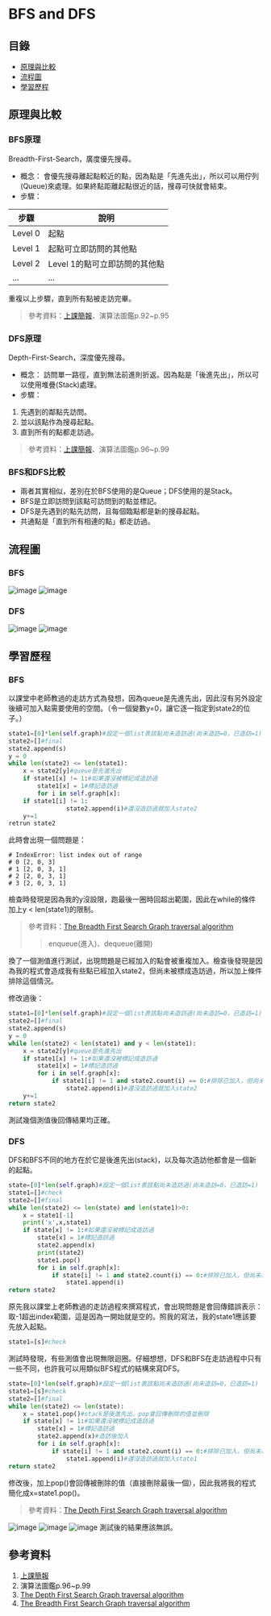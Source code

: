 # BFS and DFS
## 目錄
* [原理與比較](https://github.com/HTY62006/MyLearningNote/blob/master/HW5/BFS%26DFS.md#%E5%8E%9F%E7%90%86%E8%88%87%E6%AF%94%E8%BC%83)
* [流程圖](https://github.com/HTY62006/MyLearningNote/blob/master/HW5/BFS%26DFS.md#%E6%B5%81%E7%A8%8B%E5%9C%96)
* [學習歷程](https://github.com/HTY62006/MyLearningNote/blob/master/HW5/BFS%26DFS.md#%E5%AD%B8%E7%BF%92%E6%AD%B7%E7%A8%8B)
## 原理與比較
### BFS原理
Breadth-First-Search，廣度優先搜尋。
* 概念：
會優先搜尋離起點較近的點，因為點是「先進先出」，所以可以用佇列(Queue)來處理。如果終點距離起點很近的話，搜尋可快就會結束。
* 步驟：

步驟    | 說明
--------|-------------------------
Level 0 | 起點
Level 1 | 起點可立即訪問的其他點 
Level 2 | Level 1的點可立即訪問的其他點
...     | ...

重複以上步驟，直到所有點被走訪完畢。
> 參考資料：[上課簡報](https://docs.google.com/presentation/d/e/2PACX-1vTma_vOZyE70O23KWw4I4Y78aAaT5fJSTq7Mae912kCwka_u5ZMWPoo14D86-x-57kZPbb6hAGktSW4/pub?start=false&loop=false&delayms=3000&slide=id.g7a5d8b85ee_0_23)、演算法圖鑑p.92~p.95
### DFS原理
Depth-First-Search，深度優先搜尋。
* 概念：
訪問單一路徑，直到無法前進則折返。因為點是「後進先出」，所以可以使用堆疊(Stack)處理。
* 步驟：
1. 先遇到的鄰點先訪問。
2. 並以該點作為搜尋起點。
3. 直到所有的點都走訪過。
> 參考資料：[上課簡報](https://docs.google.com/presentation/d/e/2PACX-1vTma_vOZyE70O23KWw4I4Y78aAaT5fJSTq7Mae912kCwka_u5ZMWPoo14D86-x-57kZPbb6hAGktSW4/pub?start=false&loop=false&delayms=3000&slide=id.g7a5d8b85ee_0_23)、演算法圖鑑p.96~p.99
### BFS和DFS比較
* 兩者其實相似，差別在於BFS使用的是Queue；DFS使用的是Stack。
* BFS是立即訪問到該點可訪問到的點並標記。
* DFS是先遇到的點先訪問，且每個臨點都是新的搜尋起點。
* 共通點是「直到所有相連的點」都走訪過。
## 流程圖
### BFS
![image](https://images.plurk.com/5p2wlLCtoFK1K3oV0weyWl.jpg)
![image](https://images.plurk.com/2XZN2AkUFOwx9gxZI1Xgz8.jpg)
### DFS
![image](https://images.plurk.com/tlCBIAzLTvikxcjgKD9ZM.jpg)
![image](https://images.plurk.com/t4jp6CDlj8EBd9WcpSgjf.jpg)
## 學習歷程
### BFS
以課堂中老師教過的走訪方式為發想，因為queue是先進先出，因此沒有另外設定後續可加入點需要使用的空間。（令一個變數y=0，讓它逐一指定到state2的位子。）
```Python
state1=[0]*len(self.graph)#設定一個list表該點尚未造訪過(尚未造訪=0，已造訪=1)
state2=[]#final
state2.append(s)
y = 0
while len(state2) <= len(state1):
    x = state2[y]#queue是先進先出
    if state1[x] != 1:#如果還沒被標記成造訪過
        state1[x] = 1#標記造訪過
        for i in self.graph[x]:
    if state1[i] != 1:
                state2.append(i)#還沒造訪過就加入state2
    y+=1
retrun state2
```
此時會出現一個問題是：
```Text
# IndexError: list index out of range
# 0 [2, 0, 3]
# 1 [2, 0, 3, 1]
# 2 [2, 0, 3, 1]
# 3 [2, 0, 3, 1]
```
檢查時發現是因為我的y沒設限，跑最後一圈時回超出範圍，因此在while的條件加上y < len(state1)的限制。
> 參考資料：[The Breadth First Search Graph traversal algorithm
](http://www.mathcs.emory.edu/~cheung/Courses/171/Syllabus/11-Graph/bfs.html)
>> enqueue(進入)、dequeue(離開)

換了一個測值進行測試，出現問題是已經加入的點會被重複加入。檢查後發現是因為我的程式會造成我有些點已經加入state2，但尚未被標成造訪過，所以加上條件排除這個情況。

修改過後：
```Python
state1=[0]*len(self.graph)#設定一個list表該點尚未造訪過(尚未造訪=0，已造訪=1)
state2=[]#final
state2.append(s)
y = 0
while len(state2) < len(state1) and y < len(state1):
    x = state2[y]#queue是先進先出
    if state1[x] != 1:#如果還沒被標記成造訪過
        state1[x] = 1#標記造訪過
        for i in self.graph[x]:
            if state1[i] != 1 and state2.count(i) == 0:#排除已加入，但尚未標造訪過的點
                state2.append(i)#還沒造訪過就加入state2
    y+=1
return state2
```
測試幾個測值後回傳結果均正確。
### DFS
DFS和BFS不同的地方在於它是後進先出(stack)，以及每次造訪他都會是一個新的起點。
```Python
state=[0]*len(self.graph)#設定一個list表該點尚未造訪過(尚未造訪=0，已造訪=1)
state1=[]#check
state2=[]#final
while len(state2) <= len(state) and len(state1)>0:
    x = state1[-1]
    print('x',x,state1)
    if state[x] != 1:#如果還沒被標記成造訪過
        state[x] = 1#標記造訪過
        state2.append(x)
        print(state2)
        state1.pop()
        for i in self.graph[x]:
            if state[i] != 1 and state2.count(i) == 0:#排除已加入，但尚未標造訪過的點
                state1.append(i)
return state2
```
原先我以課堂上老師教過的走訪過程來撰寫程式，會出現問題是會回傳錯誤表示：取-1超出index範圍，這是因為一開始就是空的。照我的寫法，我的state1應該要先放入起點。
```Python
state1=[s]#check
```
測試時發現，有些測值會出現無限迴圈。仔細想想，DFS和BFS在走訪過程中只有一些不同，也許我可以用類似BFS程式的結構來寫DFS。
```Python
state=[0]*len(self.graph)#設定一個list表該點尚未造訪過(尚未造訪=0，已造訪=1)
state1=[s]#check
state2=[]#final
while len(state2) <= len(state):
    x = state1.pop()#stack是後進先出，pop會回傳刪除的值並刪除
    if state[x] != 1:#如果還沒被標記成造訪過
        state[x] = 1#標記造訪過
        state2.append(x)#造訪後加入
        for i in self.graph[x]:
            if state[i] != 1 and state2.count(i) == 0:#排除已加入，但尚未標造訪過的點
                state1.append(i)#還沒造訪過就加入state1
return state2
```
修改後，加上pop()會回傳被刪除的值（直接刪除最後一個），因此我將我的程式簡化成x=state1.pop()。
> 參考資料：[The Depth First Search Graph traversal algorithm](http://www.mathcs.emory.edu/~cheung/Courses/171/Syllabus/11-Graph/dfs.html)

![image](https://images.plurk.com/36P7ofZAR8G7wwD9sA5t9c.png) ![image](https://images.plurk.com/1LjwVoGRjOJ8RJXHDcZmhI.png) ![image](https://images.plurk.com/Dn5KS9QwrtHMApvkyM6Pw.png)
測試後的結果應該無誤。
## 參考資料
1. [上課簡報](https://docs.google.com/presentation/d/e/2PACX-1vTma_vOZyE70O23KWw4I4Y78aAaT5fJSTq7Mae912kCwka_u5ZMWPoo14D86-x-57kZPbb6hAGktSW4/pub?start=false&loop=false&delayms=3000&slide=id.g7a5d8b85ee_0_23)
2. 演算法圖鑑p.96~p.99
3. [The Depth First Search Graph traversal algorithm](http://www.mathcs.emory.edu/~cheung/Courses/171/Syllabus/11-Graph/dfs.html)
4. [The Breadth First Search Graph traversal algorithm
](http://www.mathcs.emory.edu/~cheung/Courses/171/Syllabus/11-Graph/bfs.html)
